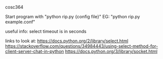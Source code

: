 cosc364

Start program with "python rip.py {config file}"
EG: "python rip.py example.conf"

useful info:
select timeout is in seconds

links to look at:
https://docs.python.org/2/library/select.html
https://stackoverflow.com/questions/34984443/using-select-method-for-client-server-chat-in-python
https://docs.python.org/3/library/socket.html